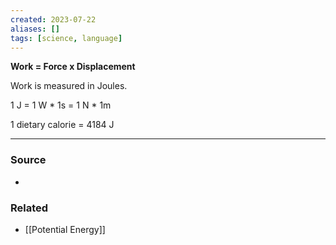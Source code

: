 ```yaml
---
created: 2023-07-22
aliases: []
tags: [science, language]
---
```

**Work = Force x Displacement**

Work is measured in Joules.

1 J = 1 W * 1s = 1 N * 1m

1 dietary calorie = 4184 J

****
### Source
- 

### Related
- [[Potential Energy]]
 